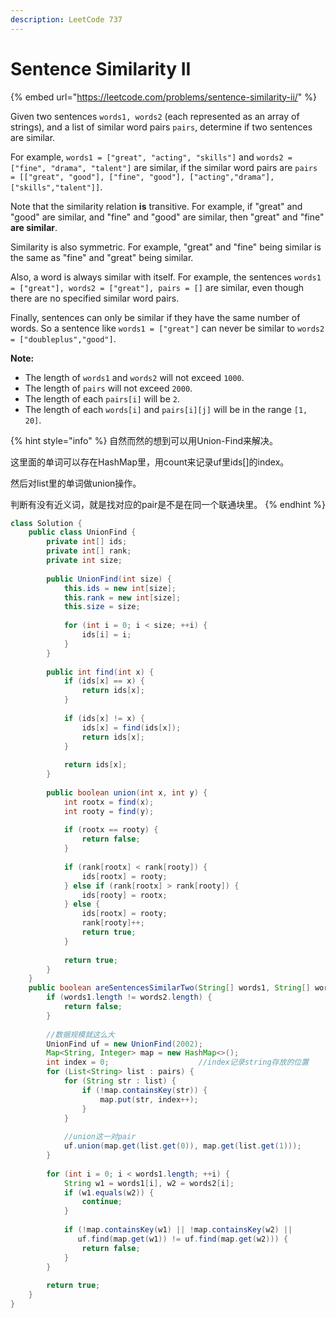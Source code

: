 ```yaml
---
description: LeetCode 737
---
```


# Sentence Similarity II

{% embed url="https://leetcode.com/problems/sentence-similarity-ii/" %}



Given two sentences `words1, words2` (each represented as an array of strings), and a list of similar word pairs `pairs`, determine if two sentences are similar.

For example, `words1 = ["great", "acting", "skills"]` and `words2 = ["fine", "drama", "talent"]` are similar, if the similar word pairs are `pairs = [["great", "good"], ["fine", "good"], ["acting","drama"], ["skills","talent"]]`.

Note that the similarity relation **is** transitive. For example, if "great" and "good" are similar, and "fine" and "good" are similar, then "great" and "fine" **are similar**.

Similarity is also symmetric. For example, "great" and "fine" being similar is the same as "fine" and "great" being similar.

Also, a word is always similar with itself. For example, the sentences `words1 = ["great"], words2 = ["great"], pairs = []` are similar, even though there are no specified similar word pairs.

Finally, sentences can only be similar if they have the same number of words. So a sentence like `words1 = ["great"]` can never be similar to `words2 = ["doubleplus","good"]`.

**Note:**

* The length of `words1` and `words2` will not exceed `1000`.
* The length of `pairs` will not exceed `2000`.
* The length of each `pairs[i]` will be `2`.
* The length of each `words[i]` and `pairs[i][j]` will be in the range `[1, 20]`.

{% hint style="info" %}
自然而然的想到可以用Union-Find来解决。

这里面的单词可以存在HashMap里，用count来记录uf里ids\[]的index。

然后对list里的单词做union操作。

判断有没有近义词，就是找对应的pair是不是在同一个联通块里。
{% endhint %}

```java
class Solution {
    public class UnionFind {
        private int[] ids;
        private int[] rank;
        private int size;
        
        public UnionFind(int size) {
            this.ids = new int[size];
            this.rank = new int[size];
            this.size = size;
            
            for (int i = 0; i < size; ++i) {
                ids[i] = i;
            }
        }
        
        public int find(int x) {
            if (ids[x] == x) {
                return ids[x];
            }
            
            if (ids[x] != x) {
                ids[x] = find(ids[x]);
                return ids[x];
            }
            
            return ids[x];
        }
        
        public boolean union(int x, int y) {
            int rootx = find(x);
            int rooty = find(y);
            
            if (rootx == rooty) {
                return false;
            }
            
            if (rank[rootx] < rank[rooty]) {
                ids[rootx] = rooty;
            } else if (rank[rootx] > rank[rooty]) {
                ids[rooty] = rootx;
            } else {
                ids[rootx] = rooty;
                rank[rooty]++;
                return true;
            }
            
            return true;
        }
    }
    public boolean areSentencesSimilarTwo(String[] words1, String[] words2, List<List<String>> pairs) {
        if (words1.length != words2.length) {
            return false;
        }
        
        //数据规模就这么大
        UnionFind uf = new UnionFind(2002);
        Map<String, Integer> map = new HashMap<>();
        int index = 0;                    //index记录string存放的位置
        for (List<String> list : pairs) {
            for (String str : list) {
                if (!map.containsKey(str)) {
                    map.put(str, index++);
                }
            }
            
            //union这一对pair
            uf.union(map.get(list.get(0)), map.get(list.get(1)));
        }
        
        for (int i = 0; i < words1.length; ++i) {
            String w1 = words1[i], w2 = words2[i];
            if (w1.equals(w2)) {
                continue;
            }
            
            if (!map.containsKey(w1) || !map.containsKey(w2) ||
               uf.find(map.get(w1)) != uf.find(map.get(w2))) {
                return false;
            }
        }
        
        return true;
    }
}
```
